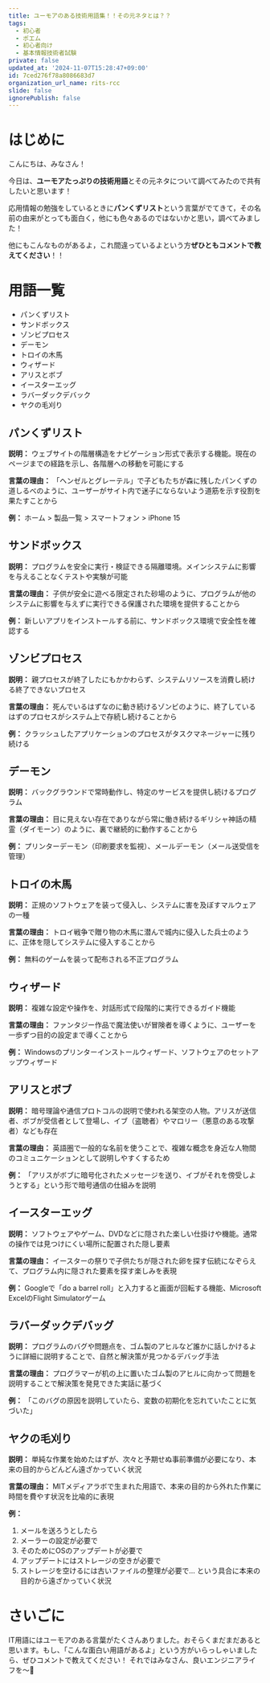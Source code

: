 ```yaml
---
title: ユーモアのある技術用語集！！その元ネタとは？？
tags:
  - 初心者
  - ポエム
  - 初心者向け
  - 基本情報技術者試験
private: false
updated_at: '2024-11-07T15:28:47+09:00'
id: 7ced276f78a8086683d7
organization_url_name: rits-rcc
slide: false
ignorePublish: false
---
```

# はじめに

こんにちは、みなさん！

今日は、**ユーモアたっぷりの技術用語**とその元ネタについて調べてみたので共有したいと思います！

応用情報の勉強をしているときに**パンくずリスト**という言葉がでてきて，その名前の由来がとっても面白く，他にも色々あるのではないかと思い，調べてみました！

他にもこんなものがあるよ，これ間違っているよという方**ぜひともコメントで教えてください**！！

# 用語一覧
- パンくずリスト
- サンドボックス
- ゾンビプロセス
- デーモン
- トロイの木馬
- ウィザード
- アリスとボブ
- イースターエッグ
- ラバーダックデバック
- ヤクの毛刈り

## パンくずリスト
**説明：** ウェブサイトの階層構造をナビゲーション形式で表示する機能。現在のページまでの経路を示し、各階層への移動を可能にする

**言葉の理由：** 「ヘンゼルとグレーテル」で子どもたちが森に残したパンくずの道しるべのように、ユーザーがサイト内で迷子にならないよう道筋を示す役割を果たすことから

**例：** ホーム > 製品一覧 > スマートフォン > iPhone 15

## サンドボックス
**説明：** プログラムを安全に実行・検証できる隔離環境。メインシステムに影響を与えることなくテストや実験が可能

**言葉の理由：** 子供が安全に遊べる限定された砂場のように、プログラムが他のシステムに影響を与えずに実行できる保護された環境を提供することから

**例：** 新しいアプリをインストールする前に、サンドボックス環境で安全性を確認する

## ゾンビプロセス
**説明：** 親プロセスが終了したにもかかわらず、システムリソースを消費し続ける終了できないプロセス

**言葉の理由：** 死んでいるはずなのに動き続けるゾンビのように、終了しているはずのプロセスがシステム上で存続し続けることから

**例：** クラッシュしたアプリケーションのプロセスがタスクマネージャーに残り続ける

## デーモン
**説明：** バックグラウンドで常時動作し、特定のサービスを提供し続けるプログラム

**言葉の理由：** 目に見えない存在でありながら常に働き続けるギリシャ神話の精霊（ダイモーン）のように、裏で継続的に動作することから

**例：** プリンターデーモン（印刷要求を監視）、メールデーモン（メール送受信を管理）

## トロイの木馬
**説明：** 正規のソフトウェアを装って侵入し、システムに害を及ぼすマルウェアの一種

**言葉の理由：** トロイ戦争で贈り物の木馬に潜んで城内に侵入した兵士のように、正体を隠してシステムに侵入することから

**例：** 無料のゲームを装って配布される不正プログラム

## ウィザード
**説明：** 複雑な設定や操作を、対話形式で段階的に実行できるガイド機能

**言葉の理由：** ファンタジー作品で魔法使いが冒険者を導くように、ユーザーを一歩ずつ目的の設定まで導くことから

**例：** Windowsのプリンターインストールウィザード、ソフトウェアのセットアップウィザード

## アリスとボブ
**説明：** 暗号理論や通信プロトコルの説明で使われる架空の人物。アリスが送信者、ボブが受信者として登場し、イブ（盗聴者）やマロリー（悪意のある攻撃者）なども存在

**言葉の理由：** 英語圏で一般的な名前を使うことで、複雑な概念を身近な人物間のコミュニケーションとして説明しやすくするため

**例：** 「アリスがボブに暗号化されたメッセージを送り、イブがそれを傍受しようとする」という形で暗号通信の仕組みを説明

## イースターエッグ
**説明：** ソフトウェアやゲーム、DVDなどに隠された楽しい仕掛けや機能。通常の操作では見つけにくい場所に配置された隠し要素

**言葉の理由：** イースターの祭りで子供たちが隠された卵を探す伝統になぞらえて、プログラム内に隠された要素を探す楽しみを表現

**例：** Googleで「do a barrel roll」と入力すると画面が回転する機能、Microsoft ExcelのFlight Simulatorゲーム

## ラバーダックデバッグ
**説明：** プログラムのバグや問題点を、ゴム製のアヒルなど誰かに話しかけるように詳細に説明することで、自然と解決策が見つかるデバッグ手法

**言葉の理由：** プログラマーが机の上に置いたゴム製のアヒルに向かって問題を説明することで解決策を発見できた実話に基づく

**例：** 「このバグの原因を説明していたら、変数の初期化を忘れていたことに気づいた」

## ヤクの毛刈り
**説明：** 単純な作業を始めたはずが、次々と予期せぬ事前準備が必要になり、本来の目的からどんどん遠ざかっていく状況

**言葉の理由：** MITメディアラボで生まれた用語で、本来の目的から外れた作業に時間を費やす状況を比喩的に表現

**例：** 
1. メールを送ろうとしたら
2. メーラーの設定が必要で
3. そのためにOSのアップデートが必要で
4. アップデートにはストレージの空きが必要で
5. ストレージを空けるには古いファイルの整理が必要で...
という具合に本来の目的から遠ざかっていく状況

# さいごに
IT用語にはユーモアのある言葉がたくさんありました。おそらくまだまだあると思います。もし、「こんな面白い用語があるよ」という方がいらっしゃいましたら、ぜひコメントで教えてください！
それではみなさん、良いエンジニアライフを〜👋
